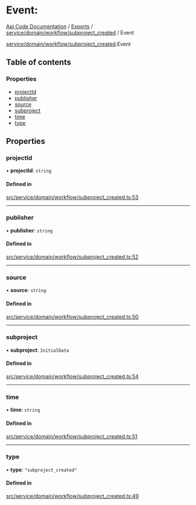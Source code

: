 # Event: 
 
[Api Code Documentation](../README.md) / [Exports](../modules.md) / [service/domain/workflow/subproject\_created](../modules/service_domain_workflow_subproject_created.md) / Event

[service/domain/workflow/subproject_created](../modules/service_domain_workflow_subproject_created.md).Event

## Table of contents

### Properties

- [projectId](service_domain_workflow_subproject_created.Event.md#projectid)
- [publisher](service_domain_workflow_subproject_created.Event.md#publisher)
- [source](service_domain_workflow_subproject_created.Event.md#source)
- [subproject](service_domain_workflow_subproject_created.Event.md#subproject)
- [time](service_domain_workflow_subproject_created.Event.md#time)
- [type](service_domain_workflow_subproject_created.Event.md#type)

## Properties

### projectId

• **projectId**: `string`

#### Defined in

[src/service/domain/workflow/subproject_created.ts:53](https://github.com/openkfw/TruBudget/blob/95e6f8a/api/src/service/domain/workflow/subproject_created.ts#L53)

___

### publisher

• **publisher**: `string`

#### Defined in

[src/service/domain/workflow/subproject_created.ts:52](https://github.com/openkfw/TruBudget/blob/95e6f8a/api/src/service/domain/workflow/subproject_created.ts#L52)

___

### source

• **source**: `string`

#### Defined in

[src/service/domain/workflow/subproject_created.ts:50](https://github.com/openkfw/TruBudget/blob/95e6f8a/api/src/service/domain/workflow/subproject_created.ts#L50)

___

### subproject

• **subproject**: `InitialData`

#### Defined in

[src/service/domain/workflow/subproject_created.ts:54](https://github.com/openkfw/TruBudget/blob/95e6f8a/api/src/service/domain/workflow/subproject_created.ts#L54)

___

### time

• **time**: `string`

#### Defined in

[src/service/domain/workflow/subproject_created.ts:51](https://github.com/openkfw/TruBudget/blob/95e6f8a/api/src/service/domain/workflow/subproject_created.ts#L51)

___

### type

• **type**: ``"subproject_created"``

#### Defined in

[src/service/domain/workflow/subproject_created.ts:49](https://github.com/openkfw/TruBudget/blob/95e6f8a/api/src/service/domain/workflow/subproject_created.ts#L49)
